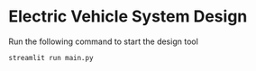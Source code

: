 # Electric Vehicle System Design
Run the following command to start the design tool
```bash
streamlit run main.py
```
